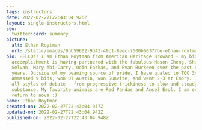 ```yaml
---
tags: instructors
date: 2022-02-27T22:43:04.926Z
layout: single-instructors.html
seo:
  twitter:card: summary
picture:
  alt: Ethan Roytman
  url: /static/images/9bb59602-9d43-49c1-8eec-7500b60377be-ethan-roytman.jpeg
bio: HELLO!? I am Ethan Roytman from American Heritage Broward - my biggest
  accomplishment is having partnered with the fabulous Mason Cheng, Sharvaa
  Selvan, Mary Abi-Carry, Odin Farkas, and Evan Burkeen over the past couple of
  years. Outside of my beaming source of pride, I have qualed to TOC 3x,
  ammassed 9 bids, won UT Austin, won Sunvite, and went 2-3 at Emory. I enjoy
  all styles of debate - from progressive trickiness to slow and steady
  substance. My favorite animals are Red Pandas and Ansel Erol. I am ecstatic to
  return to nova :)
name: Ethan Roytman
created-on: 2022-02-27T22:43:04.937Z
updated-on: 2022-02-27T22:43:04.942Z
published-on: 2022-02-27T22:43:04.948Z
---
```

